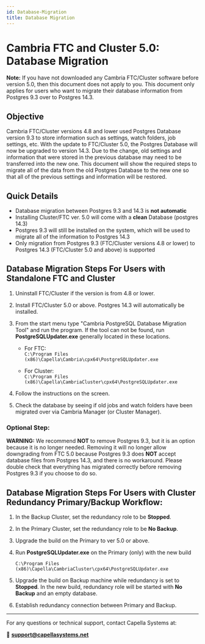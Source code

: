 ```yaml
---
id: Database-Migration
title: Database Migration
---
```


# Cambria FTC and Cluster 5.0: Database Migration

**Note:** If you have not downloaded any Cambria FTC/Cluster software before version 5.0, then this document does not apply to you. This document only applies for users who want to migrate their database information from Postgres 9.3 over to Postgres 14.3.

## Objective

Cambria FTC/Cluster versions 4.8 and lower used Postgres Database version 9.3 to store information such as settings, watch folders, job settings, etc. With the update to FTC/Cluster 5.0, the Postgres Database will now be upgraded to version 14.3. Due to the change, old settings and information that were stored in the previous database may need to be transferred into the new one. This document will show the required steps to migrate all of the data from the old Postgres Database to the new one so that all of the previous settings and information will be restored.

## Quick Details

- Database migration between Postgres 9.3 and 14.3 is **not automatic**  
- Installing Cluster/FTC ver. 5.0 will come with a **clean** Database (postgres 14.3)  
- Postgres 9.3 will still be installed on the system, which will be used to migrate all of the information to Postgres 14.3  
- Only migration from Postgres 9.3 (FTC/Cluster versions 4.8 or lower) to Postgres 14.3 (FTC/Cluster 5.0 and above) is supported  


## Database Migration Steps For Users with Standalone FTC and Cluster

1. Uninstall FTC/Cluster if the version is from 4.8 or lower.
2. Install FTC/Cluster 5.0 or above. Postgres 14.3 will automatically be installed.
3. From the start menu type "Cambria PostgreSQL Database Migration Tool" and run the program. If the tool can not be found, run **PostgreSQLUpdater.exe** generally located in these locations.

   - For FTC:  
     `C:\Program Files (x86)\Capella\Cambria\cpx64\PostgreSQLUpdater.exe`

   - For Cluster:  
     `C:\Program Files (x86)\Capella\CambriaCluster\cpx64\PostgreSQLUpdater.exe`

4. Follow the instructions on the screen.
5. Check the database by seeing if old jobs and watch folders have been migrated over via Cambria Manager (or Cluster Manager).

### Optional Step:

**WARNING:** We recommend **NOT** to remove Postgres 9.3, but it is an option because it is no longer needed. Removing it will no longer allow downgrading from FTC 5.0 because Postgres 9.3 does **NOT** accept database files from Postgres 14.3, and there is no workaround. Please double check that everything has migrated correctly before removing Postgres 9.3 if you choose to do so.


## Database Migration Steps For Users with Cluster Redundancy Primary/Backup Workflow:

1. In the Backup Cluster, set the redundancy role to be **Stopped**.
2. In the Primary Cluster, set the redundancy role to be **No Backup**.
3. Upgrade the build on the Primary to ver 5.0 or above.
4. Run **PostgreSQLUpdater.exe** on the Primary (only) with the new build

   `C:\Program Files (x86)\Capella\CambriaCluster\cpx64\PostgreSQLUpdater.exe`

5. Upgrade the build on Backup machine while redundancy is set to **Stopped**. In the new build, redundancy role will be started with **No Backup** and an empty database.
6. Establish redundancy connection between Primary and Backup.

---

For any questions or technical support, contact Capella Systems at:

📧 **support@capellasystems.net**


